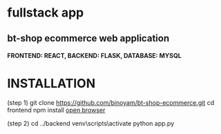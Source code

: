 # fullstack app
## bt-shop ecommerce web application
#### FRONTEND: REACT, BACKEND: FLASK, DATABASE: MYSQL

# INSTALLATION
(step 1)
git clone https://github.com/binoyam/bt-shop-ecommerce.git
cd frontend
npm install
[open browser](localhost:3000)

(step 2)
cd ../backend
venv\scripts\activate
python app.py